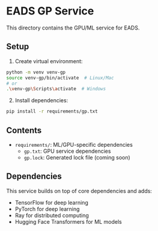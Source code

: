 # EADS GP Service

This directory contains the GPU/ML service for EADS.

## Setup

1. Create virtual environment:
```bash
python -m venv venv-gp
source venv-gp/bin/activate  # Linux/Mac
# or
.\venv-gp\Scripts\activate  # Windows
```

2. Install dependencies:
```bash
pip install -r requirements/gp.txt
```

## Contents

- `requirements/`: ML/GPU-specific dependencies
  - `gp.txt`: GPU service dependencies
  - `gp.lock`: Generated lock file (coming soon)

## Dependencies

This service builds on top of core dependencies and adds:
- TensorFlow for deep learning
- PyTorch for deep learning
- Ray for distributed computing
- Hugging Face Transformers for ML models
